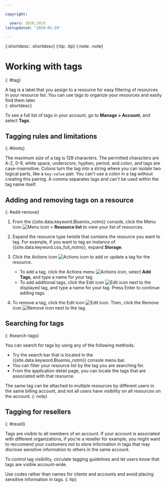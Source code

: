 ```yaml
---

copyright:

  years: 2018,2019
lastupdated: "2019-01-29"

---
```


{:shortdesc: .shortdesc}
{:tip: .tip}
{:note: .note}


# Working with tags
{: #tag}

A tag is a label that you assign to a resource for easy filtering of resources in your resource list. You can use tags to organize your resources and easily find them later.  
{: shortdesc}

To see a full list of tags in your account, go to **Manage > Account**, and select **Tags**.

## Tagging rules and limitations
{: #limits}

The maximum size of a tag is 128 characters. The permitted characters are A-Z, 0-9, white space, underscore, hyphen, period, and colon, and tags  are case-insensitive. Colons turn the tag into a string where you can isolate two logical parts, like a `key:value` pair. You can't use a colon in a tag without creating this pairing. A comma separates tags and can't be used within the tag name itself.


## Adding and removing tags on a resource
{: #add-remove}

1. From the {{site.data.keyword.Bluemix_notm}} console, click the Menu icon ![Menu icon](../icons/icon_hamburger.svg) > **Resource list** to view your list of resources. 
2. Expand the resource type twistie that contains the resource you want to tag. For example, if you want to tag an instance of {{site.data.keyword.cos_full_notm}}, expand **Storage**.  
3. Click the Actions icon ![Actions icon](../icons/action-menu-icon.svg) to add or update a tag for the resource. 

    * To add a tag, click the Actions menu ![Actions icon](../icons/action-menu-icon.svg), select **Add Tags**, and type a name for your tag. 
    * To add additional tags, click the Edit icon ![Edit icon](../icons/edit-tagging.svg) next to the displayed tag, and type a name for your tag. Press Enter to continue adding tags.
4. To remove a tag, click the Edit icon ![Edit icon](../icons/edit-tagging.svg). Then, click the Remove icon ![Remove icon](../icons/close-tagging.svg) next to the tag. 

## Searching for tags
{: #search-tags}

You can search for tags by using any of the following methods:

  * Try the search bar that is located in the {{site.data.keyword.Bluemix_notm}} console menu bar.
  * You can filter your resource list by the tag you are searching for.
  * From the application detail page, you can locate the tags that are associated with that resource.

The same tag can be attached to multiple resources by different users in the same billing account, and not all users have visibility on all resources on the account.
{: note}


## Tagging for resellers
{: #resell}

Tags are visible to all members of an account.
If your account is associated with different organizations, if you're a reseller for example, you might want to reccomend your customers not to store information in tags that may disclose sensitive information to others in the same account.

To control tag visibility, circulate tagging guidelines and let users know that tags are visible account-wide. 

Use codes rather than names for clients and accounts and avoid placing sensitive information in tags.
{: tip}

